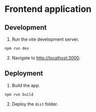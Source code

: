 # Frontend application

## Development

1. Run the vite development server.

```bash
npm run dev
```

2. Navigate to [http://localhost:3000](http://localhost:3000).

## Deployment

1. Build the app.

```bash
npm run build
```

2. Deploy the `dist` folder.
